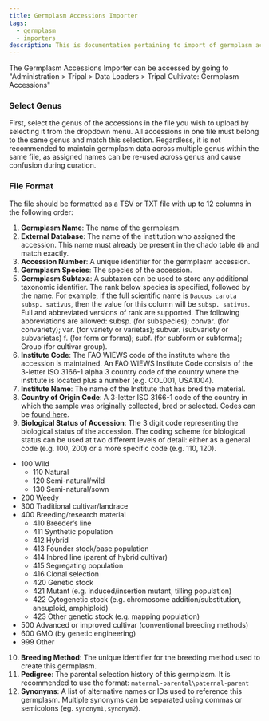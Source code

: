 ```yaml
---
title: Germplasm Accessions Importer
tags:
  - germplasm
  - importers
description: This is documentation pertaining to import of germplasm accessions data into the Chado database.
---
```


The Germplasm Accessions Importer can be accessed by going to "Administration > Tripal > Data Loaders > Tripal Cultivate: Germplasm Accessions"

### Select Genus
First, select the genus of the accessions in the file you wish to upload by selecting it from the dropdown menu. All accessions in one file must belong to the same genus and match this selection. Regardless, it is not recommended to maintain germplasm data across multiple genus within the same file, as assigned names can be re-used across genus and cause confusion during curation.

### File Format
The file should be formatted as a TSV or TXT file with up to 12 columns in the following order:
1. **Germplasm Name**: The name of the germplasm.
2. **External Database**: The name of the institution who assigned the accession. This name must already be present in the chado table `db` and match exactly.
3. **Accession Number**: A unique identifier for the germplasm accession.
4. **Germplasm Species**: The species of the accession.
5. **Germplasm Subtaxa**: A subtaxon can be used to store any additional taxonomic identifier. The rank below species is specified, followed by the name. For example, if the full scientific name is `Daucus carota subsp. sativus`, then the value for this column will be `subsp. sativus`. Full and abbreviated versions of rank are supported. The following abbreviations are allowed: subsp. (for subspecies); convar. (for convariety); var. (for variety or varietas); subvar. (subvariety or subvarietas) f. (for form or forma); subf. (for subform or subforma); Group (for cultivar group).
6. **Institute Code**: The FAO WIEWS code of the institute where the accession is maintained. An FAO WIEWS Institute Code consists of the 3-letter ISO 3166-1 alpha 3 country code of the country where the institute is located plus a number (e.g. COL001, USA1004).
7. **Institute Name**: The name of the Institute that has bred the material.
8. **Country of Origin Code**: A 3-letter ISO 3166-1 code of the country in which the sample was originally collected, bred or selected. Codes can be [found here](https://en.wikipedia.org/wiki/ISO_3166-1_alpha-3).
9. **Biological Status of Accession**: The 3 digit code representing the biological status of the accession. The coding scheme for biological status can be used at two different levels of detail: either as a general code (e.g. 100, 200) or a more specific code (e.g. 110, 120).
  - 100 Wild
    - 110 Natural
    - 120 Semi-natural/wild
    - 130 Semi-natural/sown
  - 200 Weedy
  - 300 Traditional cultivar/landrace
  - 400 Breeding/research material
    - 410 Breeder’s line
    - 411 Synthetic population
    - 412 Hybrid
    - 413 Founder stock/base population
    - 414 Inbred line (parent of hybrid cultivar)
    - 415 Segregating population
    - 416 Clonal selection
    - 420 Genetic stock
    - 421 Mutant (e.g. induced/insertion mutant, tilling population)
    - 422 Cytogenetic stock (e.g. chromosome addition/substitution, aneuploid, amphiploid)
    - 423 Other genetic stock (e.g. mapping population)
  - 500 Advanced or improved cultivar (conventional breeding methods)
  - 600 GMO (by genetic engineering)
  - 999 Other
10. **Breeding Method**: The unique identifier for the breeding method used to create this germplasm.
11. **Pedigree**: The parental selection history of this germplasm. It is recommended to use the format: `maternal-parental\paternal-parent`
12. **Synonyms**: A list of alternative names or IDs used to reference this germplasm. Multiple synonyms can be separated using commas or semicolons (eg. `synonym1,synonym2`).
